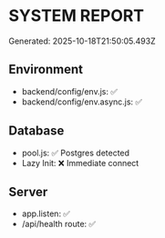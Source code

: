 # SYSTEM REPORT
Generated: 2025-10-18T21:50:05.493Z

## Environment
- backend/config/env.js: ✅
- backend/config/env.async.js: ✅

## Database
- pool.js: ✅ Postgres detected
- Lazy Init: ❌ Immediate connect

## Server
- app.listen: ✅
- /api/health route: ✅
